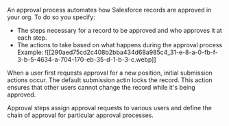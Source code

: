 An approval process automates how Salesforce records are approved in your org. To do so you specify:
- The steps necessary for a record to be approved and who approves it at each step.
- The actions to take based on what happens during the approval process
Example:
![[290aed75cd2c408b2bba434d68a985c4_31-e-8-a-0-fb-f-3-b-5-4634-a-704-170-eb-35-d-1-b-3-c.webp]]

When a user first requests approval for a new position, initial submission actions occur. The default submission actin locks the record. This action ensures that other users cannot change the record while it's being approved. 

Approval steps assign approval requests to various users and define the chain of approval for particular approval processes. 